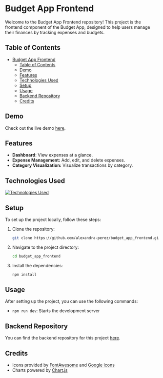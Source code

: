 # Budget App Frontend

Welcome to the Budget App Frontend repository! This project is the frontend component of the Budget App, designed to help users manage their finances by tracking expenses and budgets.

## Table of Contents
- [Budget App Frontend](#budget-app-frontend)
  - [Table of Contents](#table-of-contents)
  - [Demo](#demo)
  - [Features](#features)
  - [Technologies Used](#technologies-used)
  - [Setup](#setup)
  - [Usage](#usage)
  - [Backend Repository](#backend-repository)
  - [Credits](#credits)

## Demo
Check out the live demo [here](https://getbudgetbuddy.netlify.app/).

## Features
- **Dashboard:** View expenses at a glance.
- **Expense Management:** Add, edit, and delete expenses.
- **Category Visualization:** Visualize transactions by category.

## Technologies Used
[![Technologies Used](https://skillicons.dev/icons?i=react,vite,express,js,html,css,sass&theme=dark)](https://skillicons.dev)

## Setup
To set up the project locally, follow these steps:

1. Clone the repository:
    ```bash
    git clone https://github.com/alexandra-perez/budget_app_frontend.git
    ```
2. Navigate to the project directory:
    ```bash
    cd budget_app_frontend
    ```
3. Install the dependencies:
    ```bash
    npm install
    ```

## Usage
After setting up the project, you can use the following commands:
- `npm run dev`: Starts the development server

## Backend Repository
You can find the backend repository for this project [here](https://github.com/alexandra-perez/budget_app_backend).

## Credits
- Icons provided by [FontAwesome](https://fontawesome.com) and [Google Icons](https://fonts.google.com/icons)
- Charts powered by [Chart.js](https://www.chartjs.org)
